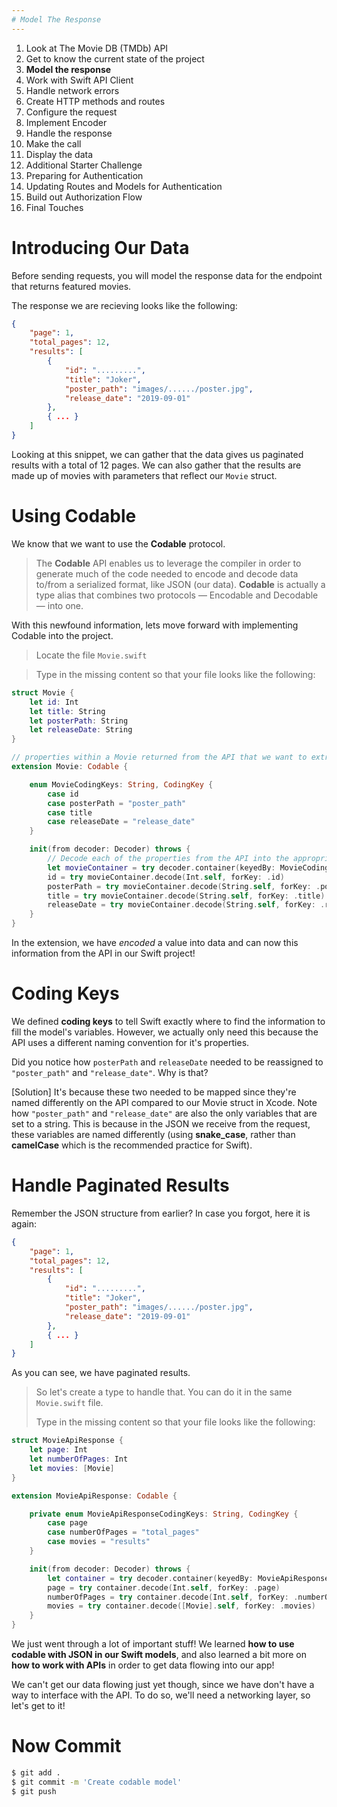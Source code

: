 ```yaml
---
# Model The Response
---
```


1. Look at The Movie DB (TMDb) API
1. Get to know the current state of the project
1. **Model the response**
1. Work with Swift API Client
1. Handle network errors
1. Create HTTP methods and routes
1. Configure the request
1. Implement Encoder
1. Handle the response
1. Make the call
1. Display the data 
1. Additional Starter Challenge
1. Preparing for Authentication
1. Updating Routes and Models for Authentication
1. Build out Authorization Flow
1. Final Touches


# Introducing Our Data

Before sending requests, you will model the response data for the endpoint that returns featured movies.

The response we are recieving looks like the following:

```JSON
{
    "page": 1,
    "total_pages": 12,
    "results": [
        {
            "id": ".........",
            "title": "Joker",
            "poster_path": "images/....../poster.jpg",
            "release_date": "2019-09-01"
        },
        { ... }
    ]
}
```

Looking at this snippet, we can gather that the data gives us paginated results with a total of 12 pages. We can also gather that the results are made up of movies with parameters that reflect our `Movie` struct.

# Using Codable 

We know that we want to use the **Codable** protocol.

> The **Codable** API enables us to leverage the compiler in order to generate much of the code needed to encode and decode data to/from a serialized format, like JSON (our data). **Codable** is actually a type alias that combines two protocols — Encodable and Decodable — into one.

With this newfound information, lets move forward with implementing Codable into the project. 

> Locate the file `Movie.swift` 

> Type in the missing content so that your file looks like the following:

```swift
struct Movie {
    let id: Int
    let title: String
    let posterPath: String
    let releaseDate: String
}

// properties within a Movie returned from the API that we want to extract the info from
extension Movie: Codable {

    enum MovieCodingKeys: String, CodingKey {
        case id
        case posterPath = "poster_path"
        case title
        case releaseDate = "release_date"
    }

    init(from decoder: Decoder) throws {
        // Decode each of the properties from the API into the appropriate type (string, etc.) for their associated struct variable
        let movieContainer = try decoder.container(keyedBy: MovieCodingKeys.self)
        id = try movieContainer.decode(Int.self, forKey: .id)
        posterPath = try movieContainer.decode(String.self, forKey: .posterPath)
        title = try movieContainer.decode(String.self, forKey: .title)
        releaseDate = try movieContainer.decode(String.self, forKey: .releaseDate)
    }
}
```

In the extension, we have _encoded_ a value into data and can now this information from the API in our Swift project!

# Coding Keys

We defined **coding keys** to tell Swift exactly where to find the information to fill the model's variables. However, we actually only need this because the API uses a different naming convention for it's properties.

Did you notice how `posterPath` and `releaseDate` needed to be reassigned to `"poster_path"` and  `"release_date"`. Why is that? 
 
[Solution] It's because these two needed to be mapped since they're named differently on the API compared to our Movie struct in Xcode. Note how `"poster_path"` and  `"release_date"` are also the only variables that are set to a string. This is because in the JSON we receive from the request, these variables are named differently (using **snake_case**, rather than **camelCase** which is the recommended practice for Swift).


# Handle Paginated Results 

Remember the JSON structure from earlier? In case you forgot, here it is again: 

```JSON
{
    "page": 1,
    "total_pages": 12,
    "results": [
        {
            "id": ".........",
            "title": "Joker",
            "poster_path": "images/....../poster.jpg",
            "release_date": "2019-09-01"
        },
        { ... }
    ]
}
```

As you can see, we have paginated results. 

> So let's create a type to handle that. You can do it in the same `Movie.swift` file.
>
> Type in the missing content so that your file looks like the following:

```swift
struct MovieApiResponse {
    let page: Int
    let numberOfPages: Int
    let movies: [Movie]
}

extension MovieApiResponse: Codable {

    private enum MovieApiResponseCodingKeys: String, CodingKey {
        case page
        case numberOfPages = "total_pages"
        case movies = "results"
    }

    init(from decoder: Decoder) throws {
        let container = try decoder.container(keyedBy: MovieApiResponseCodingKeys.self)
        page = try container.decode(Int.self, forKey: .page)
        numberOfPages = try container.decode(Int.self, forKey: .numberOfPages)
        movies = try container.decode([Movie].self, forKey: .movies)
    }
}
```

We just went through a lot of important stuff! We learned **how to use codable with JSON in our Swift models**, and also learned a bit more on **how to work with APIs** in order to get data flowing into our app!

We can't get our data flowing just yet though, since we have don't have a way to interface with the API. To do so, we'll need a networking layer, so let's get to it!

# Now Commit

```bash
$ git add .
$ git commit -m 'Create codable model'
$ git push
```
